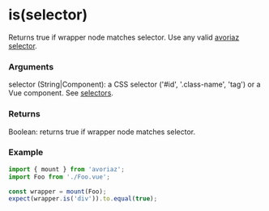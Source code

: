 # is(selector)

Returns true if wrapper node matches selector. Use any valid [avoriaz selector](/api/selectors).

### Arguments

selector (String|Component): a CSS selector ('#id', '.class-name', 'tag') or a Vue component. See [selectors](/api/selectors).

### Returns

Boolean: returns true if wrapper node matches selector.

### Example

```js
import { mount } from 'avoriaz';
import Foo from './Foo.vue';

const wrapper = mount(Foo);
expect(wrapper.is('div')).to.equal(true);
```